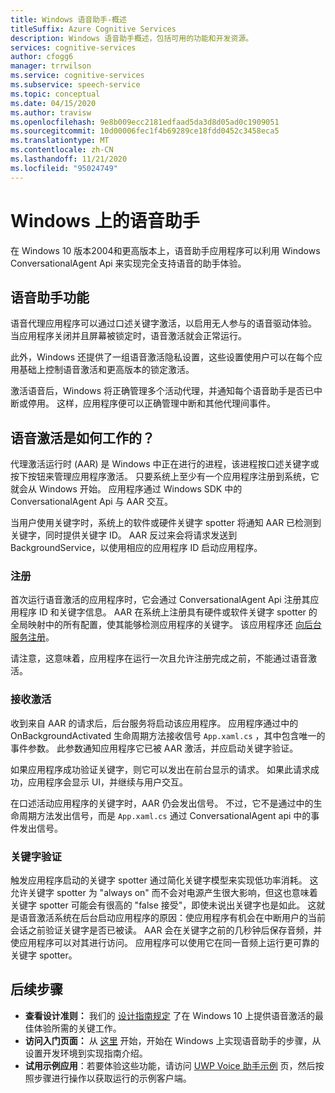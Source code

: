 ```yaml
---
title: Windows 语音助手-概述
titleSuffix: Azure Cognitive Services
description: Windows 语音助手概述，包括可用的功能和开发资源。
services: cognitive-services
author: cfogg6
manager: trrwilson
ms.service: cognitive-services
ms.subservice: speech-service
ms.topic: conceptual
ms.date: 04/15/2020
ms.author: travisw
ms.openlocfilehash: 9e8b009ecc2181edfaad5da3d8d05ad0c1909051
ms.sourcegitcommit: 10d00006fec1f4b69289ce18fdd0452c3458eca5
ms.translationtype: MT
ms.contentlocale: zh-CN
ms.lasthandoff: 11/21/2020
ms.locfileid: "95024749"
---
```

# <a name="voice-assistants-on-windows"></a>Windows 上的语音助手

在 Windows 10 版本2004和更高版本上，语音助手应用程序可以利用 Windows ConversationalAgent Api 来实现完全支持语音的助手体验。

## <a name="voice-assistant-features"></a>语音助手功能

语音代理应用程序可以通过口述关键字激活，以启用无人参与的语音驱动体验。 当应用程序关闭并且屏幕被锁定时，语音激活就会正常运行。

此外，Windows 还提供了一组语音激活隐私设置，这些设置使用户可以在每个应用基础上控制语音激活和更高版本的锁定激活。

激活语音后，Windows 将正确管理多个活动代理，并通知每个语音助手是否已中断或停用。 这样，应用程序便可以正确管理中断和其他代理间事件。

## <a name="how-does-voice-activation-work"></a>语音激活是如何工作的？

代理激活运行时 (AAR) 是 Windows 中正在进行的进程，该进程按口述关键字或按下按钮来管理应用程序激活。 只要系统上至少有一个应用程序注册到系统，它就会从 Windows 开始。 应用程序通过 Windows SDK 中的 ConversationalAgent Api 与 AAR 交互。

当用户使用关键字时，系统上的软件或硬件关键字 spotter 将通知 AAR 已检测到关键字，同时提供关键字 ID。 AAR 反过来会将请求发送到 BackgroundService，以使用相应的应用程序 ID 启动应用程序。

### <a name="registration"></a>注册

首次运行语音激活的应用程序时，它会通过 ConversationalAgent Api 注册其应用程序 ID 和关键字信息。 AAR 在系统上注册具有硬件或软件关键字 spotter 的全局映射中的所有配置，使其能够检测应用程序的关键字。 该应用程序还 [向后台服务注册](/windows/uwp/launch-resume/register-a-background-task)。

请注意，这意味着，应用程序在运行一次且允许注册完成之前，不能通过语音激活。

### <a name="receiving-an-activation"></a>接收激活

收到来自 AAR 的请求后，后台服务将启动该应用程序。 应用程序通过中的 OnBackgroundActivated 生命周期方法接收信号 `App.xaml.cs` ，其中包含唯一的事件参数。 此参数通知应用程序它已被 AAR 激活，并应启动关键字验证。

如果应用程序成功验证关键字，则它可以发出在前台显示的请求。 如果此请求成功，应用程序会显示 UI，并继续与用户交互。

在口述活动应用程序的关键字时，AAR 仍会发出信号。 不过，它不是通过中的生命周期方法发出信号，而是 `App.xaml.cs` 通过 ConversationalAgent api 中的事件发出信号。

### <a name="keyword-verification"></a>关键字验证

触发应用程序启动的关键字 spotter 通过简化关键字模型来实现低功率消耗。 这允许关键字 spotter 为 "always on" 而不会对电源产生很大影响，但这也意味着关键字 spotter 可能会有很高的 "false 接受"，即使未说出关键字也是如此。 这就是语音激活系统在后台启动应用程序的原因：使应用程序有机会在中断用户的当前会话之前验证关键字是否已被读。 AAR 会在关键字之前的几秒钟后保存音频，并使应用程序可以对其进行访问。 应用程序可以使用它在同一音频上运行更可靠的关键字 spotter。

## <a name="next-steps"></a>后续步骤

- **查看设计准则：** 我们的 [设计指南规定](windows-voice-assistants-best-practices.md) 了在 Windows 10 上提供语音激活的最佳体验所需的关键工作。
- **访问入门页面：** 从 [这里](how-to-windows-voice-assistants-get-started.md) 开始，开始在 Windows 上实现语音助手的步骤，从设置开发环境到实现指南介绍。
- **试用示例应用**：若要体验这些功能，请访问 [UWP Voice 助手示例](windows-voice-assistants-faq.md#the-uwp-voice-assistant-sample) 页，然后按照步骤进行操作以获取运行的示例客户端。